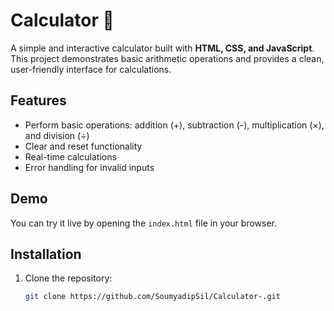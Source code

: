 # Calculator 🧮

A simple and interactive calculator built with **HTML, CSS, and JavaScript**. This project demonstrates basic arithmetic operations and provides a clean, user-friendly interface for calculations.

## Features
- Perform basic operations: addition (+), subtraction (-), multiplication (×), and division (÷)
- Clear and reset functionality
- Real-time calculations
- Error handling for invalid inputs

## Demo
You can try it live by opening the `index.html` file in your browser.


## Installation
1. Clone the repository:
   ```bash
   git clone https://github.com/SoumyadipSil/Calculator-.git
